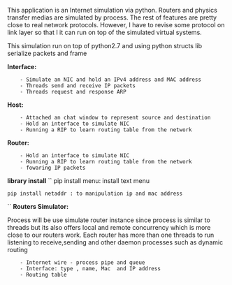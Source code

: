 This application is an Internet simulation via python. Routers and physics transfer medias are simulated by process.
The rest of features are pretty close to real network protocols. However, I have to revise some protocol on link layer
so that I it can run on top of the simulated virtual systems.

This simulation run on top of python2.7 and using python structs lib serialize packets and frame

**Interface:**

`````
    - Simulate an NIC and hold an IPv4 address and MAC address
    - Threads send and receive IP packets
    - Threads request and response ARP
`````

**Host:**
`````
    - Attached an chat window to represent source and destination
    - Hold an interface to simulate NIC 
    - Running a RIP to learn routing table from the network
`````

**Router:**
`````
    - Hold an interface to simulate NIC 
    - Running a RIP to learn routing table from the network
    - fowaring IP packets
`````


**library install**
``
    pip install menu: install text menu
    
    pip install netaddr : to manipulation ip and mac address
``
**Routers Simulator:**

Process will be use simulate router instance since process is similar to threads but its also offers local and remote concurrency
which is more close to our routers work.
Each router has more than one threads to run listening to receive,sending and other daemon processes such as dynamic routing 
`````
    - Internet wire - process pipe and queue
    - Interface: type , name, Mac  and IP address
    - Routing table
`````